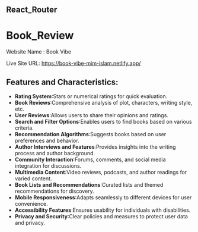## React_Router

# Book_Review
Website Name : Book Vibe

Live Site URL: https://book-vibe-mim-islam.netlify.app/

## Features and Characteristics:


- **Rating System**:Stars or numerical ratings for quick evaluation.
- **Book Reviews**:Comprehensive analysis of plot, characters, writing style, etc.
- **User Reviews**:Allows users to share their opinions and ratings.
- **Search and Filter Options**:Enables users to find books based on various criteria.
- **Recommendation Algorithms**:Suggests books based on user preferences and behavior.
- **Author Interviews and Features**:Provides insights into the writing process and author background.
- **Community Interaction**:Forums, comments, and social media integration for discussions.
- **Multimedia Content**:Video reviews, podcasts, and author readings for varied content.
- **Book Lists and Recommendations**:Curated lists and themed recommendations for discovery.
- **Mobile Responsiveness**:Adapts seamlessly to different devices for user convenience.
- **Accessibility Features**:Ensures usability for individuals with disabilities.
- **Privacy and Security**:Clear policies and measures to protect user data and privacy.
